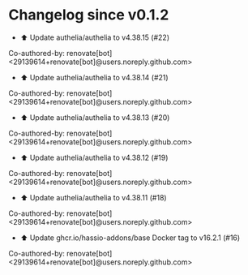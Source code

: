 # Changelog since v0.1.2
- ⬆️ Update authelia/authelia to v4.38.15 (#22)

Co-authored-by: renovate[bot] <29139614+renovate[bot]@users.noreply.github.com> 
- ⬆️ Update authelia/authelia to v4.38.14 (#21)

Co-authored-by: renovate[bot] <29139614+renovate[bot]@users.noreply.github.com> 
- ⬆️ Update authelia/authelia to v4.38.13 (#20)

Co-authored-by: renovate[bot] <29139614+renovate[bot]@users.noreply.github.com> 
- ⬆️ Update authelia/authelia to v4.38.12 (#19)

Co-authored-by: renovate[bot] <29139614+renovate[bot]@users.noreply.github.com> 
- ⬆️ Update authelia/authelia to v4.38.11 (#18)

Co-authored-by: renovate[bot] <29139614+renovate[bot]@users.noreply.github.com> 
- ⬆️ Update ghcr.io/hassio-addons/base Docker tag to v16.2.1 (#16)

Co-authored-by: renovate[bot] <29139614+renovate[bot]@users.noreply.github.com> 
